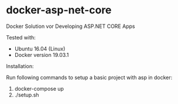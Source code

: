 # docker-asp-net-core
Docker Solution vor Developing ASP.NET CORE Apps 

Tested with:  

- Ubuntu 16.04 (Linux)  
- Docker version 19.03.1  

    

Installation:

Run following commands to setup a basic project with asp in docker:

1. docker-compose up  
2. ./setup.sh


